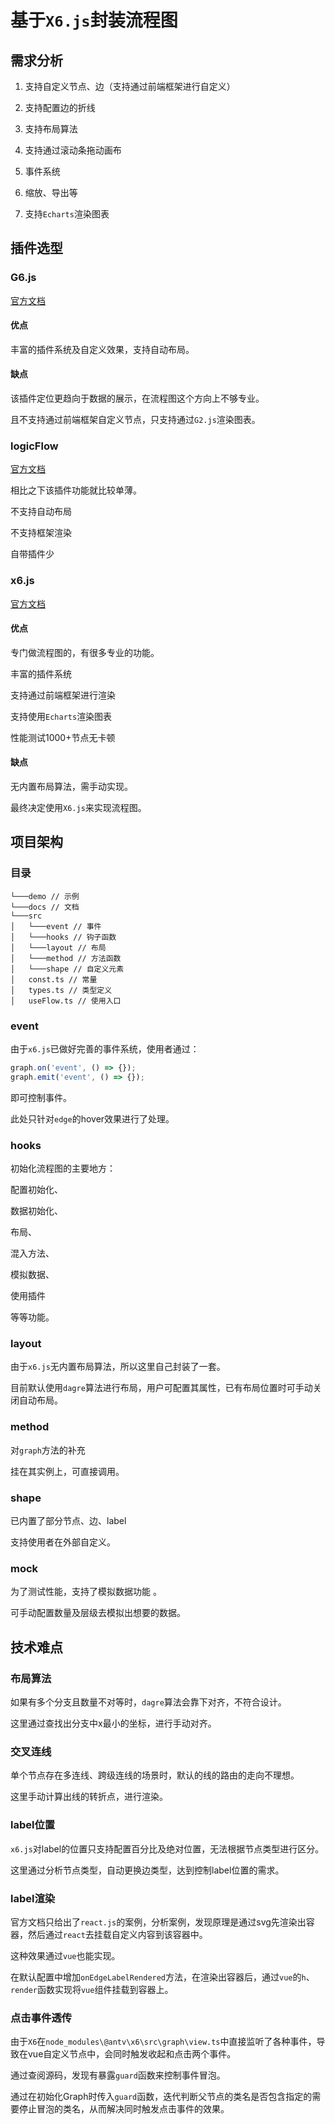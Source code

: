 # 基于`X6.js`封装流程图



## 需求分析

1. 支持自定义节点、边（支持通过前端框架进行自定义）

2. 支持配置边的折线
3. 支持布局算法
4. 支持通过滚动条拖动画布
5. 事件系统
6. 缩放、导出等
7. 支持`Echarts`渲染图表



## 插件选型



### G6.js

[官方文档](https://g6.antv.antgroup.com/)

#### 优点

丰富的插件系统及自定义效果，支持自动布局。



#### 缺点

该插件定位更趋向于数据的展示，在流程图这个方向上不够专业。

且不支持通过前端框架自定义节点，只支持通过`G2.js`渲染图表。



### logicFlow

[官方文档](http://logic-flow.org/)



相比之下该插件功能就比较单薄。

不支持自动布局

不支持框架渲染

自带插件少



### x6.js

[官方文档](https://x6.antv.antgroup.com/)



#### 优点

专门做流程图的，有很多专业的功能。

丰富的插件系统

支持通过前端框架进行渲染

支持使用`Echarts`渲染图表

性能测试1000+节点无卡顿



#### 缺点

无内置布局算法，需手动实现。





最终决定使用`X6.js`来实现流程图。



## 项目架构



### 目录

```
└───demo // 示例
└───docs // 文档
└───src
│   └───event // 事件
│   └───hooks // 钩子函数
│   └───layout // 布局
│   └───method // 方法函数
│   └───shape // 自定义元素
│   const.ts // 常量
│   types.ts // 类型定义
│   useFlow.ts // 使用入口
```



### event

由于`x6.js`已做好完善的事件系统，使用者通过：

```ts
graph.on('event', () => {});
graph.emit('event', () => {});
```

即可控制事件。



此处只针对`edge`的hover效果进行了处理。



### hooks

初始化流程图的主要地方：

配置初始化、

数据初始化、

布局、

混入方法、

模拟数据、

使用插件

等等功能。



### layout

由于`x6.js`无内置布局算法，所以这里自己封装了一套。



目前默认使用`dagre`算法进行布局，用户可配置其属性，已有布局位置时可手动关闭自动布局。



### method

对`graph`方法的补充

挂在其实例上，可直接调用。



### shape

已内置了部分节点、边、label

支持使用者在外部自定义。



### mock

为了测试性能，支持了模拟数据功能 。

可手动配置数量及层级去模拟出想要的数据。



## 技术难点



### 布局算法

如果有多个分支且数量不对等时，`dagre`算法会靠下对齐，不符合设计。

这里通过查找出分支中x最小的坐标，进行手动对齐。



### 交叉连线

单个节点存在多连线、跨级连线的场景时，默认的线的路由的走向不理想。

这里手动计算出线的转折点，进行渲染。



### label位置

`x6.js`对label的位置只支持配置百分比及绝对位置，无法根据节点类型进行区分。

这里通过分析节点类型，自动更换边类型，达到控制label位置的需求。



### label渲染

官方文档只给出了`react.js`的案例，分析案例，发现原理是通过svg先渲染出容器，然后通过`react`去挂载自定义内容到该容器中。

这种效果通过`vue`也能实现。

在默认配置中增加`onEdgeLabelRendered`方法，在渲染出容器后，通过`vue`的`h`、`render`函数实现将`vue`组件挂载到容器上。



### 点击事件透传

由于`X6`在`node_modules\@antv\x6\src\graph\view.ts`中直接监听了各种事件，导致在vue自定义节点中，会同时触发收起和点击两个事件。

通过查阅源码，发现有暴露`guard`函数来控制事件冒泡。

通过在初始化Graph时传入`guard`函数，迭代判断父节点的类名是否包含指定的需要停止冒泡的类名，从而解决同时触发点击事件的效果。